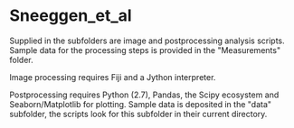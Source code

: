 # Sneeggen_et_al
Supplied in the subfolders are image and postprocessing analysis scripts. Sample data for the processing steps is provided in the "Measurements" folder. 

Image processing requires Fiji and a Jython interpreter.

Postprocessing requires Python (2.7), Pandas, the Scipy ecosystem and Seaborn/Matplotlib for plotting. Sample data is deposited in the "data" subfolder, the scripts look for this subfolder in their current directory.
